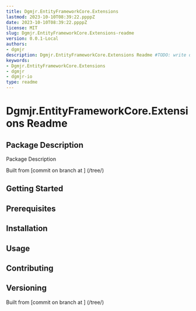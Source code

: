 ```yaml
---
title: Dgmjr.EntityFrameworkCore.Extensions
lastmod: 2023-10-10T08:39:22.ppppZ
date: 2023-10-10T08:39:22.ppppZ
license: MIT
slug: Dgmjr.EntityFrameworkCore.Extensions-readme
version: 0.0.1-Local
authors:
- dgmjr
description: Dgmjr.EntityFrameworkCore.Extensions Readme #TODO: write description for Dgmjr.EntityFrameworkCore.Extensions Readme
keywords:
- Dgmjr.EntityFrameworkCore.Extensions
- dgmjr
- dgmjr-io
type: readme
---
```

# Dgmjr.EntityFrameworkCore.Extensions Readme
<!-- TODO: Write the contents of the Dgmjr.EntityFrameworkCore.Extensions Readme file -->
## Package Description
Package Description
      
Built from [commit  on branch  at ]
(/tree/)
## Getting Started
## Prerequisites
## Installation
## Usage
## Contributing
## Versioning
Built from [commit  on branch  at ]
(/tree/)
